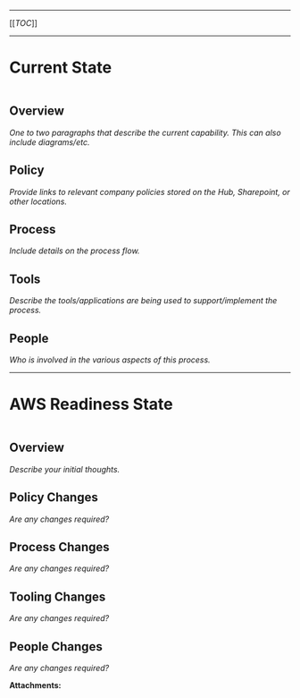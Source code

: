   

* * *

[[_TOC_]]

* * *

Current State
=============

  

|    |    |    |    |
| --- | --- | --- | --- |

  

Overview
--------

_One to two paragraphs that describe the current capability. This can also include diagrams/etc._

Policy
------

_Provide links to relevant company policies stored on the Hub, Sharepoint, or other locations._

Process
-------

_Include details on the process flow._

Tools
-----

_Describe the tools/applications are being used to support/implement the process._

People
------

_Who is involved in the various aspects of this process._

* * *

AWS Readiness State
===================

  

|    |    |    |    |
| --- | --- | --- | --- |

  

Overview
--------

_Describe your initial thoughts._

Policy Changes
--------------

_Are any changes required?_

Process Changes
---------------

_Are any changes required?_

Tooling Changes
---------------

_Are any changes required?_

People Changes
--------------

_Are any changes required?_

 **Attachments:** 

